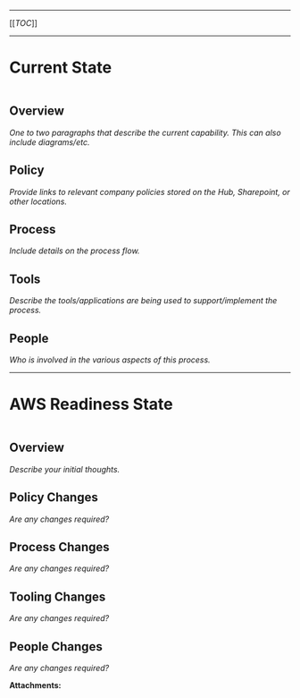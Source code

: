   

* * *

[[_TOC_]]

* * *

Current State
=============

  

|    |    |    |    |
| --- | --- | --- | --- |

  

Overview
--------

_One to two paragraphs that describe the current capability. This can also include diagrams/etc._

Policy
------

_Provide links to relevant company policies stored on the Hub, Sharepoint, or other locations._

Process
-------

_Include details on the process flow._

Tools
-----

_Describe the tools/applications are being used to support/implement the process._

People
------

_Who is involved in the various aspects of this process._

* * *

AWS Readiness State
===================

  

|    |    |    |    |
| --- | --- | --- | --- |

  

Overview
--------

_Describe your initial thoughts._

Policy Changes
--------------

_Are any changes required?_

Process Changes
---------------

_Are any changes required?_

Tooling Changes
---------------

_Are any changes required?_

People Changes
--------------

_Are any changes required?_

 **Attachments:** 

